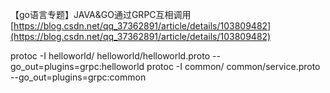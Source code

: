 【go语言专题】JAVA&GO通过GRPC互相调用  [https://blog.csdn.net/qq_37362891/article/details/103809482](https://blog.csdn.net/qq_37362891/article/details/103809482)



protoc -I helloworld/ helloworld/helloworld.proto --go_out=plugins=grpc:helloworld
protoc -I common/ common/service.proto --go_out=plugins=grpc:common


